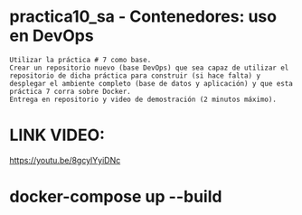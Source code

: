 # practica10_sa - Contenedores: uso en DevOps
    Utilizar la práctica # 7 como base.
    Crear un repositorio nuevo (base DevOps) que sea capaz de utilizar el repositorio de dicha práctica para construir (si hace falta) y desplegar el ambiente completo (base de datos y aplicación) y que esta práctica 7 corra sobre Docker.
    Entrega en repositorio y video de demostración (2 minutos máximo).

# LINK VIDEO:
https://youtu.be/8gcylYyiDNc


# docker-compose up --build


